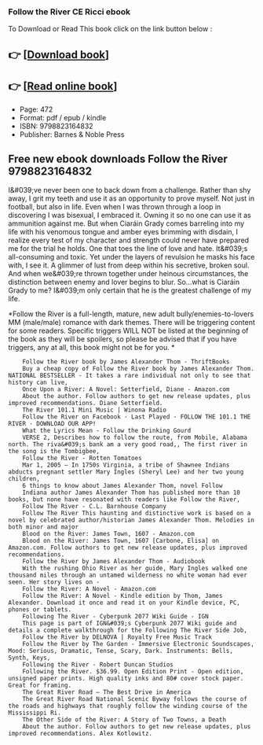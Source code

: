 ### Follow the River CE Ricci ebook

To Download or Read This book click on the link button below :

## 👉  [**[Download book](http://ebooksharez.info/download.php?group=book&from=github.com&id=655998&lnk=1063 "Download book")**]

## 👉  [**[Read online book](http://ebooksharez.info/download.php?group=book&from=github.com&id=655998&lnk=1063 "Read online book")**]


* Page: 472
* Format: pdf / epub / kindle
* ISBN: 9798823164832
* Publisher: Barnes &amp; Noble Press



## Free new ebook downloads Follow the River 9798823164832



I&amp;#039;ve never been one to back down from a challenge.
 Rather than shy away, I grit my teeth and use it as an opportunity to prove myself.
 Not just in football, but also in life.
 Even when I was thrown through a loop in discovering I was bisexual, I embraced it.
 Owning it so no one can use it as ammunition against me.
 But when Ciaráin Grady comes barreling into my life with his venomous tongue and amber eyes brimming with disdain,
 I realize every test of my character and strength could never have prepared me for the trial he holds.
 One that toes the line of love and hate.
 It&amp;#039;s all-consuming and toxic.
 Yet under the layers of revulsion he masks his face with, I see it.
 A glimmer of lust from deep within his secretive, broken soul.
 And when we&amp;#039;re thrown together under heinous circumstances,
 the distinction between enemy and lover begins to blur.
 So...what is Ciaráin Grady to me?
 I&amp;#039;m only certain that he is the greatest challenge of my life.

*Follow the River is a full-length, mature, new adult bully/enemies-to-lovers MM (male/male) romance with dark themes. There will be triggering content for some readers. Specific triggers WILL NOT be listed at the beginning of the book as they will be spoilers, so please be advised that if you have triggers, any at all, this book might not be for you. *


        Follow the River book by James Alexander Thom - ThriftBooks
        Buy a cheap copy of Follow the River book by James Alexander Thom. NATIONAL BESTSELLER - It takes a rare individual not only to see that history can live, 
        Once Upon a River: A Novel: Setterfield, Diane - Amazon.com
        About the author. Follow authors to get new release updates, plus improved recommendations. Diane Setterfield.
        The River 101.1 Mini Music | Winona Radio
        Follow the River on Facebook · Last Played · FOLLOW THE 101.1 THE RIVER · DOWNLOAD OUR APP!
        What the Lyrics Mean - Follow the Drinking Gourd
        VERSE 2, Describes how to follow the route, from Mobile, Alabama north. The riva&#039;s bank am a very good road,, The first river in the song is the Tombigbee, 
        Follow the River - Rotten Tomatoes
        Mar 1, 2005 — In 1750s Virginia, a tribe of Shawnee Indians abducts pregnant settler Mary Ingles (Sheryl Lee) and her two young children, 
        6 things to know about James Alexander Thom, novel Follow
        Indiana author James Alexander Thom has published more than 10 books, but none have resonated with readers like Follow the River, 
        Follow The River - C.L. Barnhouse Company
        Follow The River This haunting and distinctive work is based on a novel by celebrated author/historian James Alexander Thom. Melodies in both minor and major 
        Blood on the River: James Town, 1607 - Amazon.com
        Blood on the River: James Town, 1607 [Carbone, Elisa] on Amazon.com. Follow authors to get new release updates, plus improved recommendations.
        Follow the River by James Alexander Thom - Audiobook
        With the rushing Ohio River as her guide, Mary Ingles walked one thousand miles through an untamed wilderness no white woman had ever seen. Her story lives on - 
        Follow the River: A Novel - Amazon.com
        Follow the River: A Novel - Kindle edition by Thom, James Alexander. Download it once and read it on your Kindle device, PC, phones or tablets.
        Following The River - Cyberpunk 2077 Wiki Guide - IGN
        This page is part of IGN&#039;s Cyberpunk 2077 Wiki guide and details a complete walkthrough for the Following The River Side Job, 
        Follow the River by DELNOVA | Royalty Free Music Track
        Follow the River by The Garden - Immersive Electronic Soundscapes, Mood: Serious, Dramatic, Tense, Scary, Dark. Instruments: Bells, Synth, Keys, 
        Following the River - Robert Duncan Studios
        Following the River. $36.99. Open Edition Print - Open edition, unsigned paper prints. High quality inks and 80# cover stock paper. Great for framing.
        The Great River Road – The Best Drive in America
        The Great River Road National Scenic Byway follows the course of the roads and highways that roughly follow the winding course of the Mississippi Ri.
        The Other Side of the River: A Story of Two Towns, a Death
        About the author. Follow authors to get new release updates, plus improved recommendations. Alex Kotlowitz.
    




